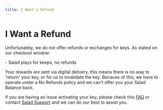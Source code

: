 ```yaml
---
title: I Want a Refund
---
```


# I Want a Refund

Unfortunately, we do not offer refunds or exchanges for keys. As stated on our checkout window:

\- Salad plays for keeps, no refunds

Your rewards are sent via digital delivery, this means there is no way to 'return' your key, or for us to invalidate the
key. Because of this, we have to operate under a No Refunds policy and we can't offer you your Salad Balance back.

If you are having an issue activating your key, please check this
[FAQ](https://support.salad.com/article/190-my-reward-code-is-invalid) or contact
[Salad Support](https://support.salad.com/article/216-how-to-create-a-support-ticket) and we can do our best to assist
you.
